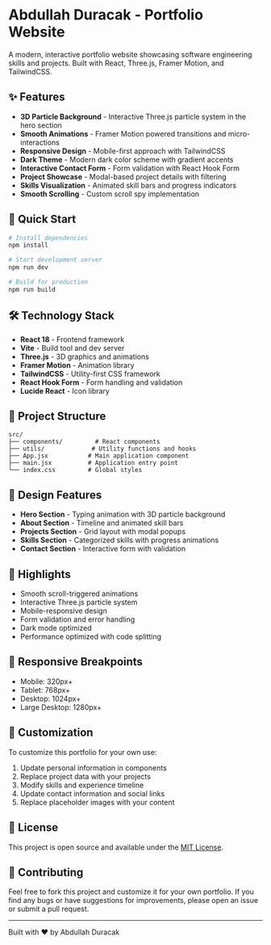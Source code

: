 # Abdullah Duracak - Portfolio Website

A modern, interactive portfolio website showcasing software engineering skills and projects. Built with React, Three.js, Framer Motion, and TailwindCSS.

## ✨ Features

- **3D Particle Background** - Interactive Three.js particle system in the hero section
- **Smooth Animations** - Framer Motion powered transitions and micro-interactions
- **Responsive Design** - Mobile-first approach with TailwindCSS
- **Dark Theme** - Modern dark color scheme with gradient accents
- **Interactive Contact Form** - Form validation with React Hook Form
- **Project Showcase** - Modal-based project details with filtering
- **Skills Visualization** - Animated skill bars and progress indicators
- **Smooth Scrolling** - Custom scroll spy implementation

## 🚀 Quick Start

```bash
# Install dependencies
npm install

# Start development server
npm run dev

# Build for production
npm run build
```

## 🛠️ Technology Stack

- **React 18** - Frontend framework
- **Vite** - Build tool and dev server
- **Three.js** - 3D graphics and animations
- **Framer Motion** - Animation library
- **TailwindCSS** - Utility-first CSS framework
- **React Hook Form** - Form handling and validation
- **Lucide React** - Icon library

## 📁 Project Structure

```
src/
├── components/         # React components
├── utils/             # Utility functions and hooks
├── App.jsx           # Main application component
├── main.jsx          # Application entry point
└── index.css         # Global styles
```

## 🎨 Design Features

- **Hero Section** - Typing animation with 3D particle background
- **About Section** - Timeline and animated skill bars
- **Projects Section** - Grid layout with modal popups
- **Skills Section** - Categorized skills with progress animations
- **Contact Section** - Interactive form with validation

## 🌟 Highlights

- Smooth scroll-triggered animations
- Interactive Three.js particle system
- Mobile-responsive design
- Form validation and error handling
- Dark mode optimized
- Performance optimized with code splitting

## 📱 Responsive Breakpoints

- Mobile: 320px+
- Tablet: 768px+
- Desktop: 1024px+
- Large Desktop: 1280px+

## 🔧 Customization

To customize this portfolio for your own use:

1. Update personal information in components
2. Replace project data with your projects
3. Modify skills and experience timeline
4. Update contact information and social links
5. Replace placeholder images with your content

## 📄 License

This project is open source and available under the [MIT License](LICENSE).

## 🤝 Contributing

Feel free to fork this project and customize it for your own portfolio. If you find any bugs or have suggestions for improvements, please open an issue or submit a pull request.

---

Built with ❤️ by Abdullah Duracak